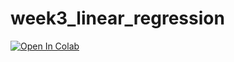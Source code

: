 # week3_linear_regression
[![Open In Colab](https://colab.research.google.com/assets/colab-badge.svg)](https://colab.research.google.com/github/BIOL359A-FoundationsOfQBio-Spr25/week3_linearRegression/blob/main/linear_regression.ipynb)
